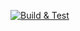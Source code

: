 [![Build & Test](https://github.com/f1lo/f_engine/actions/workflows/main.yml/badge.svg?branch=main)](https://github.com/f1lo/f_engine/actions/workflows/main.yml)

